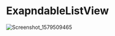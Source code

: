 # ExapndableListView

![Screenshot_1579509465](https://user-images.githubusercontent.com/30828060/72726551-a1048e00-3bae-11ea-8806-6a96accd4580.png)
